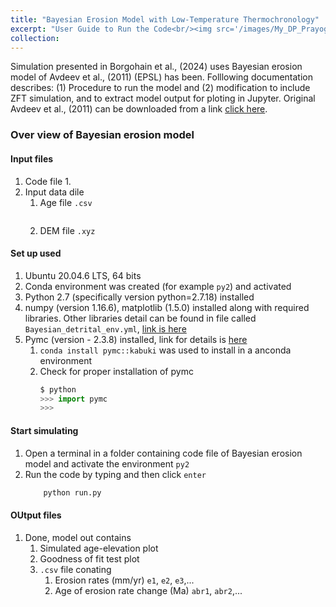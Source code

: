 ```yaml
---
title: "Bayesian Erosion Model with Low-Temperature Thermochronology"
excerpt: "User Guide to Run the Code<br/><img src='/images/My_DP_Prayoga.JPG'>"
collection: 
---
```




Simulation presented in Borgohain et al., (2024) uses Bayesian erosion model of Avdeev et al., (2011) (EPSL) has been. 
Folllowing documentation describes: (1) Procedure to run the model and (2) modification to include ZFT simulation, and to extract model output for ploting in Jupyter. Original Avdeev et al., (2011) can be downloaded from a link [click here](https://code.google.com/archive/p/thermochron/downloads). 

### Over view of Bayesian erosion model
#### Input files
1. Code file
     1. 
3. Input data dile
   1. Age file ```.csv```
      ```python
      ```
   3. DEM file ```.xyz```
#### Set up used
1. Ubuntu 20.04.6 LTS, 64 bits
2. Conda environment was created (for example ```py2```) and activated 
3. Python 2.7 (specifically version python=2.7.18) installed
4. numpy (version 1.16.6), matplotlib (1.5.0) installed along with required libraries. Other libraries detail can be found in file called ``` Bayesian_detrital_env.yml ```, [link is here](https://github.com/birajborgohain/Detrital-Thermochron-Avdeev-et-al.-2019/tree/main)
5. Pymc (version - 2.3.8) installed, link for details is [here](https://pymcmc.readthedocs.io/en/latest/INSTALL.html)
    1. ``` conda install pymc::kabuki ``` was used to install in a anconda environment
    2. Check for proper installation of pymc
         ```python
         $ python
        >>> import pymc
        >>>
         ```
#### Start simulating
1. Open a terminal in a folder containing code file of Bayesian erosion model and activate the environment ```py2``` 
2. Run the code by typing and then click ```enter```
    ```python
        python run.py
    ```
#### OUtput files
 1. Done, model out contains
    1. Simulated age-elevation plot
    2. Goodness of fit test plot
    3. ```.csv``` file conating
       1. Erosion rates (mm/yr) ```e1```, ```e2```, ```e3```,...
       2. Age of erosion rate change  (Ma) ```abr1```, ```abr2```,...
 
         


